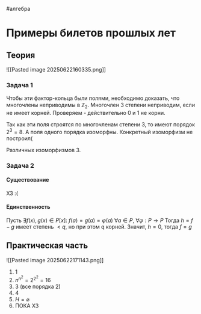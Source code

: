 #алгебра 
# Примеры билетов прошлых лет
## Теория
![[Pasted image 20250622160335.png]]
### Задача 1
Чтобы эти фактор-кольца были полями, необходимо доказать, что многочлены неприводимы в $\mathbb{Z}_2$. Многочлен 3 степени неприводим, если не имеет корней. Проверяем - действительно 0 и 1 не корни.

Так как эти поля строятся по многочленам степени 3, то имеют порядок $2^3 = 8$. А поля одного порядка изоморфны. Конкретный изоморфизм не построил(

Различных изоморфизмов 3.

### Задача 2
#### Существование
ХЗ :(

#### Единственность
Пусть $\exists f(x), g(x) \in P[x]: \ f(a) = g(a) = \varphi(a) \ \forall a \in P, \ \forall \varphi: P \to P$
Тогда $h = f - g$ имеет степень $< q$, но при этом q корней. Значит, $h = 0$, тогда $f = g$

## Практическая часть
![[Pasted image 20250622171143.png]]
1. 1
2. $n^{n^2} = 2^{2^2} = 16$
3. 3 (все порядка 2)
4. 4
5. $H = \varnothing$
6. ПОКА ХЗ